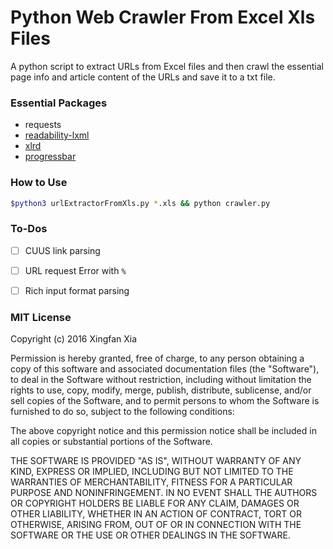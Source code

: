 # Python Web Crawler From Excel Xls Files

A python script to extract URLs from Excel files and then crawl the essential page info and article content of the URLs and save it to a txt file.

### Essential Packages

- requests
- [readability-lxml](https://github.com/buriy/python-readability)
- [xlrd](https://github.com/python-excel/xlrd)
- [progressbar](https://github.com/niltonvolpato/python-progressbar)

### How to Use

```bash
$python3 urlExtractorFromXls.py *.xls && python crawler.py
```

### To-Dos

-[ ] CUUS link parsing


-[ ] URL request Error with `%`
-[ ] Rich input format parsing

### MIT License

Copyright (c) 2016 Xingfan Xia

Permission is hereby granted, free of charge, to any person obtaining a copy
of this software and associated documentation files (the "Software"), to deal
in the Software without restriction, including without limitation the rights
to use, copy, modify, merge, publish, distribute, sublicense, and/or sell
copies of the Software, and to permit persons to whom the Software is
furnished to do so, subject to the following conditions:

The above copyright notice and this permission notice shall be included in all
copies or substantial portions of the Software.

THE SOFTWARE IS PROVIDED "AS IS", WITHOUT WARRANTY OF ANY KIND, EXPRESS OR
IMPLIED, INCLUDING BUT NOT LIMITED TO THE WARRANTIES OF MERCHANTABILITY,
FITNESS FOR A PARTICULAR PURPOSE AND NONINFRINGEMENT. IN NO EVENT SHALL THE
AUTHORS OR COPYRIGHT HOLDERS BE LIABLE FOR ANY CLAIM, DAMAGES OR OTHER
LIABILITY, WHETHER IN AN ACTION OF CONTRACT, TORT OR OTHERWISE, ARISING FROM,
OUT OF OR IN CONNECTION WITH THE SOFTWARE OR THE USE OR OTHER DEALINGS IN THE
SOFTWARE.